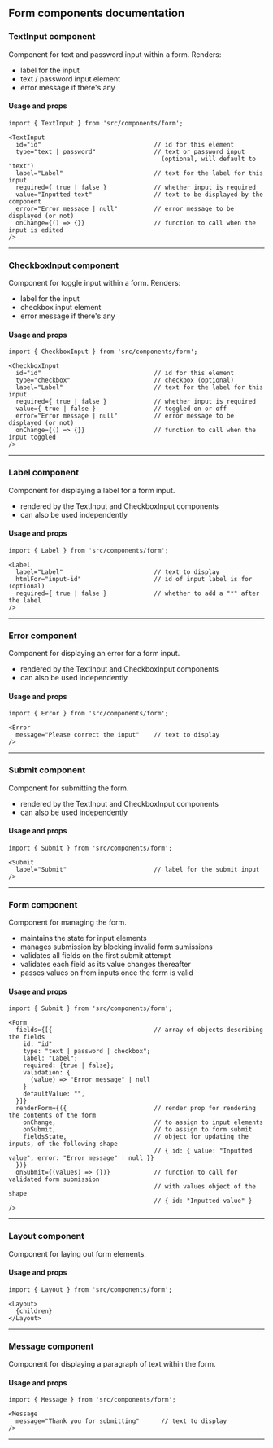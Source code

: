 ## Form components documentation

### TextInput component

Component for text and password input within a form. Renders:

- label for the input
- text / password input element
- error message if there's any

#### Usage and props

```
import { TextInput } from 'src/components/form';

<TextInput
  id="id"                               // id for this element
  type="text | password"                // text or password input
                                          (optional, will default to "text")
  label="Label"                         // text for the label for this input
  required={ true | false }             // whether input is required
  value="Inputted text"                 // text to be displayed by the component
  error="Error message | null"          // error message to be displayed (or not)
  onChange={() => {}}                   // function to call when the input is edited
/>
```

---

### CheckboxInput component

Component for toggle input within a form. Renders:

- label for the input
- checkbox input element
- error message if there's any

#### Usage and props

```
import { CheckboxInput } from 'src/components/form';

<CheckboxInput
  id="id"                               // id for this element
  type="checkbox"                       // checkbox (optional)
  label="Label"                         // text for the label for this input
  required={ true | false }             // whether input is required
  value={ true | false }                // toggled on or off
  error="Error message | null"          // error message to be displayed (or not)
  onChange={() => {}}                   // function to call when the input toggled
/>
```

---

### Label component

Component for displaying a label for a form input.

- rendered by the TextInput and CheckboxInput components
- can also be used independently

#### Usage and props

```
import { Label } from 'src/components/form';

<Label
  label="Label"                         // text to display
  htmlFor="input-id"                    // id of input label is for (optional)
  required={ true | false }             // whether to add a "*" after the label
/>
```

---

### Error component

Component for displaying an error for a form input.

- rendered by the TextInput and CheckboxInput components
- can also be used independently

#### Usage and props

```
import { Error } from 'src/components/form';

<Error
  message="Please correct the input"    // text to display
/>
```

---

### Submit component

Component for submitting the form.

- rendered by the TextInput and CheckboxInput components
- can also be used independently

#### Usage and props

```
import { Submit } from 'src/components/form';

<Submit
  label="Submit"                        // label for the submit input
/>
```

---

### Form component

Component for managing the form.

- maintains the state for input elements
- manages submission by blocking invalid form sumissions
- validates all fields on the first submit attempt
- validates each field as its value changes thereafter
- passes values on from inputs once the form is valid

#### Usage and props

```
import { Submit } from 'src/components/form';

<Form
  fields={[{                            // array of objects describing the fields
    id: "id"
    type: "text | password | checkbox";
    label: "Label";
    required: {true | false};
    validation: {
      (value) => "Error message" | null
    }
    defaultValue: "",
  }]}
  renderForm={({                        // render prop for rendering the contents of the form
    onChange,                           // to assign to input elements
    onSubmit,                           // to assign to form submit
    fieldsState,                        // object for updating the inputs, of the following shape
                                        // { id: { value: "Inputted value", error: "Error message" | null }}
  })}
  onSubmit={(values) => {})}            // function to call for validated form submission
                                        // with values object of the shape
                                        // { id: "Inputted value" }
/>
```

---

### Layout component

Component for laying out form elements.

#### Usage and props

```
import { Layout } from 'src/components/form';

<Layout>
  {children}
</Layout>
```

---

### Message component

Component for displaying a paragraph of text within the form.

#### Usage and props

```
import { Message } from 'src/components/form';

<Message
  message="Thank you for submitting"      // text to display
/>
```

---
